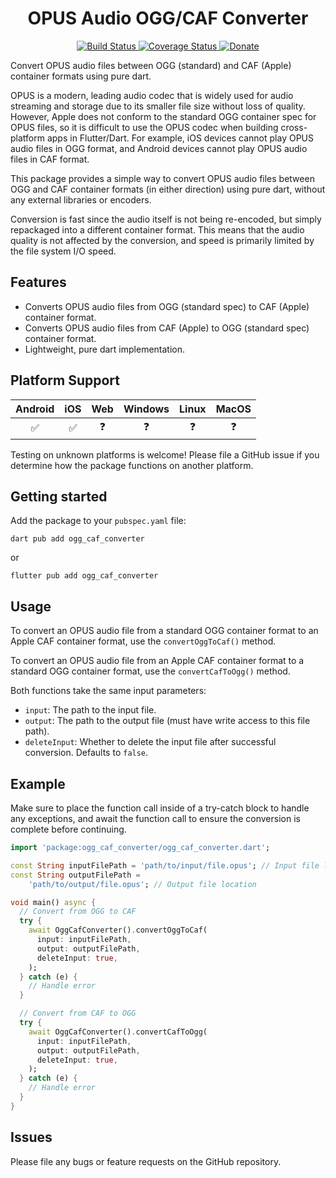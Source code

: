 <h1 style="text-align: center;">OPUS Audio OGG/CAF Converter</h1>
<p style="text-align: center;">
    <a href="https://github.com/jt274/ogg_caf_converter/actions">
        <img src="https://github.com/jt274/ogg_caf_converter/actions/workflows/run_tests.yml/badge.svg?branch=main" alt="Build Status" />
    </a>
    <a href='https://coveralls.io/github/jt274/ogg_caf_converter?branch=main'>
        <img src='https://coveralls.io/repos/github/jt274/ogg_caf_converter/badge.svg?branch=main' alt='Coverage Status' />
    </a>
    <a href="https://www.paypal.com/ncp/payment/HFAXZ7CTFQC6L">
        <img src="https://img.shields.io/badge/Donate-PayPal-00457C?logo=paypal" alt="Donate" />
    </a>
</p>

Convert OPUS audio files between OGG (standard) and CAF (Apple) container formats using pure dart.

OPUS is a modern, leading audio codec that is widely used for audio streaming and storage due to its
smaller file size without loss of quality. However, Apple does not conform to the standard OGG container 
spec for OPUS files, so it is difficult to use the OPUS codec when building cross-platform apps in
Flutter/Dart. For example, iOS devices cannot play OPUS audio files in OGG format, and Android devices
cannot play OPUS audio files in CAF format.

This package provides a simple way to convert OPUS audio files between OGG and CAF container formats
(in either direction) using pure dart, without any external libraries or encoders.

Conversion is fast since the audio itself is not being re-encoded, but simply repackaged into a 
different container format. This means that the audio quality is not affected by the conversion, and
speed is primarily limited by the file system I/O speed.

## Features
- Converts OPUS audio files from OGG (standard spec) to CAF (Apple) container format.
- Converts OPUS audio files from CAF (Apple) to OGG (standard spec) container format.
- Lightweight, pure dart implementation.

## Platform Support

| Android | iOS | Web | Windows | Linux | MacOS |
| :-----: | :-: |:---:|:-------:| :---: |:-----:|
|   ✅    | ✅  |  ❓  |    ❓    |  ❓   |   ❓   |

Testing on unknown platforms is welcome! Please file a GitHub issue if you determine how the 
package functions on another platform.

## Getting started

Add the package to your `pubspec.yaml` file:

`dart pub add ogg_caf_converter`

or

`flutter pub add ogg_caf_converter`

## Usage

To convert an OPUS audio file from a standard OGG container format to an Apple CAF container format,
use the `convertOggToCaf()` method.

To convert an OPUS audio file from an Apple CAF container format to a standard OGG container format,
use the `convertCafToOgg()` method.

Both functions take the same input parameters:
- `input`: The path to the input file.
- `output`: The path to the output file (must have write access to this file path).
- `deleteInput`: Whether to delete the input file after successful conversion. Defaults to `false`.

## Example

Make sure to place the function call inside of a try-catch block to handle any exceptions, and await
the function call to ensure the conversion is complete before continuing.

```dart
import 'package:ogg_caf_converter/ogg_caf_converter.dart';

const String inputFilePath = 'path/to/input/file.opus'; // Input file location
const String outputFilePath =
    'path/to/output/file.opus'; // Output file location

void main() async {
  // Convert from OGG to CAF
  try {
    await OggCafConverter().convertOggToCaf(
      input: inputFilePath,
      output: outputFilePath,
      deleteInput: true,
    );
  } catch (e) {
    // Handle error
  }

  // Convert from CAF to OGG
  try {
    await OggCafConverter().convertCafToOgg(
      input: inputFilePath,
      output: outputFilePath,
      deleteInput: true,
    );
  } catch (e) {
    // Handle error
  }
}
```

## Issues

Please file any bugs or feature requests on the GitHub repository.
